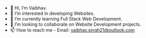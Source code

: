 - 👋 Hi, I’m Vaibhav.
- 👀 I’m interested in developing Websites.
- 🌱 I’m currently learning Full Stack Web Development.
- 💞️ I’m looking to collaborate on Website Development projects.
- 📫 How to reach me  - Email: vaibhav.singh21@outlook.com

<!---
vaibhavsingh2107/vaibhavsingh2107 is a ✨ special ✨ repository because its `README.md` (this file) appears on your GitHub profile.
You can click the Preview link to take a look at your changes.
--->
